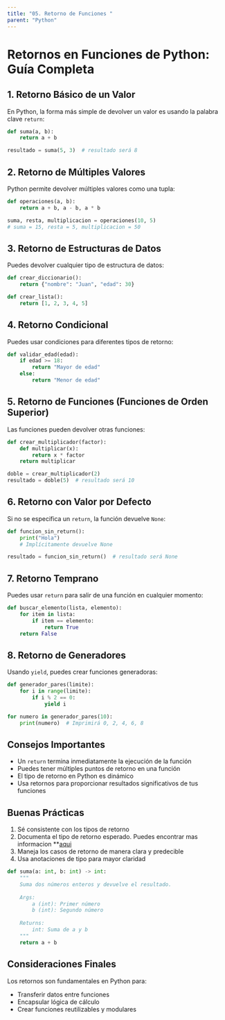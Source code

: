 ```yaml
---
title: "05. Retorno de Funciones "
parent: "Python"
---
```


# Retornos en Funciones de Python: Guía Completa

## 1. Retorno Básico de un Valor

En Python, la forma más simple de devolver un valor es usando la palabra clave `return`:

```python
def suma(a, b):
    return a + b

resultado = suma(5, 3)  # resultado será 8
```

## 2. Retorno de Múltiples Valores

Python permite devolver múltiples valores como una tupla:

```python
def operaciones(a, b):
    return a + b, a - b, a * b

suma, resta, multiplicacion = operaciones(10, 5)
# suma = 15, resta = 5, multiplicacion = 50
```

## 3. Retorno de Estructuras de Datos

Puedes devolver cualquier tipo de estructura de datos:

```python
def crear_diccionario():
    return {"nombre": "Juan", "edad": 30}

def crear_lista():
    return [1, 2, 3, 4, 5]
```

## 4. Retorno Condicional

Puedes usar condiciones para diferentes tipos de retorno:

```python
def validar_edad(edad):
    if edad >= 18:
        return "Mayor de edad"
    else:
        return "Menor de edad"
```

## 5. Retorno de Funciones (Funciones de Orden Superior)

Las funciones pueden devolver otras funciones:

```python
def crear_multiplicador(factor):
    def multiplicar(x):
        return x * factor
    return multiplicar

doble = crear_multiplicador(2)
resultado = doble(5)  # resultado será 10
```

## 6. Retorno con Valor por Defecto

Si no se especifica un `return`, la función devuelve `None`:

```python
def funcion_sin_return():
    print("Hola")
    # Implícitamente devuelve None

resultado = funcion_sin_return()  # resultado será None
```

## 7. Retorno Temprano

Puedes usar `return` para salir de una función en cualquier momento:

```python
def buscar_elemento(lista, elemento):
    for item in lista:
        if item == elemento:
            return True
    return False
```

## 8. Retorno de Generadores

Usando `yield`, puedes crear funciones generadoras:

```python
def generador_pares(limite):
    for i in range(limite):
        if i % 2 == 0:
            yield i

for numero in generador_pares(10):
    print(numero)  # Imprimirá 0, 2, 4, 6, 8
```

## Consejos Importantes

- Un `return` termina inmediatamente la ejecución de la función
- Puedes tener múltiples puntos de retorno en una función
- El tipo de retorno en Python es dinámico
- Usa retornos para proporcionar resultados significativos de tus funciones

## Buenas Prácticas

1. Sé consistente con los tipos de retorno
2. Documenta el tipo de retorno esperado. Puedes encontrar mas informacion **[aqui](python-uso-de.md)
3. Maneja los casos de retorno de manera clara y predecible
4. Usa anotaciones de tipo para mayor claridad

```python
def suma(a: int, b: int) -> int:
    """
    Suma dos números enteros y devuelve el resultado.
    
    Args:
        a (int): Primer número
        b (int): Segundo número
    
    Returns:
        int: Suma de a y b
    """
    return a + b
```

## Consideraciones Finales

Los retornos son fundamentales en Python para:
- Transferir datos entre funciones
- Encapsular lógica de cálculo
- Crear funciones reutilizables y modulares
